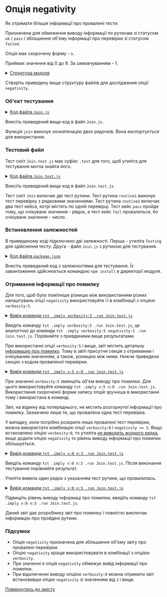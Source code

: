 # Опція negativity

Як отримати більше інформації про провалені тести.

Призначена для обмеження виводу інформації по рутинам зі статусом `ok` / `pass` і збільшення об'єму інформації про перевірки зі статусом `failed`.

Опція має скорочену форму - `n`.

Приймає значення від 0 до 9. За замовчуванням - 1.

<details>
  <summary><u>Структура модуля</u></summary>

```
negativity
        ├── Join.js
        ├── Join.test.js    
        └── package.json
```

</details>

Створіть приведену вище структуру файлів для дослідження опції `negativity`.

### Об'єкт тестування

<details>
    <summary><u>Код файла <code>Join.js</code></u></summary>

```js    
module.exports.join = function( a, b )
{
  return String( a ) + String( b );
}
```

</details>

Внесіть приведений вище код в файл `Join.js`.

Функція `join` виконує конкатенацію двох рядочків. Вона експортується для використання.

### Тестовий файл

Тест сюіт `Join.test.js` має суфікс `.test` для того, щоб утиліта для тестування могла знайти його.

<details>
    <summary><u>Код файла <code>Join.test.js</code></u></summary>

```js
let _ = require( 'wTesting' );
let Join = require( './Join.js' );

//

function routine1( test )
{
  test.identical( Join.join( 'Hello ', 'world!' ), 'Hello world!' );
}

//

function routine2( test )
{

  test.case = 'pass';
  test.identical( Join.join( 1, 3 ), '13' );

  test.case = 'fail';
  test.identical( Join.join( 1, 3 ), 13 );

}

//

var Self =
{
  name : 'Join',
  tests :
  {
    routine1,
    routine2,
  }
}

//

Self = wTestSuite( Self );
if( typeof module !== 'undefined' && !module.parent )
wTester.test( Self.name );
```

</details>

Внесіть приведений вище код в файл `Join.test.js`.

Тест сюіт `Join` включає дві тест рутини. Тест рутина `routine1` виконує тест перевірку з рядковими значеннями. Тест рутина `routine2` включає два тест кейса, котрі містять по одній перевірці. Тест кейс `pass` пройде тому, що очікуване значення - рядок, а тест кейс `fail` провалиться, бо очікуване значення - число.

### Встановлення залежностей

В приведеному коді підключено дві залежності. Перша - утиліта `Testing` для здійснення тесту. Друга - файл `Join.js` з рутиною для тестування.

<details>
    <summary><u>Код файла <code>package.json</code></u></summary>

```json    
{
  "dependencies": {
    "wTesting": ""
  }
}
```

</details>

Внесіть приведений код з залежностями для тестування. Їх завантаження здійснюється командою `npm install` в директорії модуля.

### Отримання інформації про помилку

Для того, щоб було помітніше різницю між використанням різних налаштувань опції `negativity` використовуйте її в комбінації з опцією `verbosity:5`.

<details>
  <summary><u>Вивід команди <code>tst .imply verbosity:5 .run Join.test.js</code></u></summary>

```
[user@user ~]$
Includes tests from : /.../negativity

Tester Settings :
{
  scenario : test,
  sanitareTime : 2000,
  fails : null,
  beeping : true,
  coloring : 1,
  timing : 1,
  rapidity : 3,
  routine : null,
  negativity : null,
  routineTimeOut : null,
  concurrent : null,
  verbosity : 5,
  silencing : null,
  shoulding : null,
  accuracy : null
}

  Launching several ( 1 ) test suites ..
  /.../negativity/Join.test.js:38 - enabled
  1 test suite

    Running test suite ( Join ) ..
    at  /.../negativity/Join.test.js:38

      Running test routine ( routine1 ) ..
        Test check ( Join / routine1 /  # 1 ) ... ok
      Passed test routine ( Join / routine1 ) in 0.067s
      Running test routine ( routine2 ) ..
        Test check ( Join / routine2 / pass # 1 ) ... ok

        - got :
          '13'
        - expected :
          13
        - difference :
          *

        /.../negativity/Join.test.js:20
            16 :   test.case = 'pass';
            17 :   test.identical( Join.join( 1, 3 ), '13' );
            18 :
            19 :   test.case = 'fail';
            20 :   test.identical( Join.join( 1, 3 ), 13 );  
        Test check ( Join / routine2 / fail # 2 ) ... failed

      Failed test routine ( Join / routine2 ) in 0.106s

    Passed test checks 2 / 3
    Passed test cases 1 / 2
    Passed test routines 1 / 2
    Test suite ( Join ) ... in 0.260s ... failed



  ExitCode : -1
  Passed test checks 2 / 3
  Passed test cases 1 / 2
  Passed test routines 1 / 2
  Passed test suites 0 / 1
  Testing ... in 0.335s ... failed
```

</details>

Введіть команду `tst .imply verbosity:5 .run Join.test.js`, це аналогічно до команди `tst .imply verbosity:5 negativity:1 .run Join.test.js`. Порівняйте з привденими вище результатами.

При використанні опції `verbosity:5` і вище, звіт містить детальну [інформацію про помилку](Verbosity.md#елементи-звіту-що-виводятся-при-зміні-вербальності). Тому в звіті присутня секція з отриманим і очікуваним значенням, а також, різницею між ними. Нижче приведена секцію з кодом проваленої перевірки.

<details>
  <summary><u>Вивід команди <code>tst .imply v:5 n:0 .run Join.test.js</code></u></summary>

```
[user@user ~]$ tst .imply v:5 n:0 .run Join.test.js
Includes tests from : /.../negativity

Tester Settings :
{
  scenario : test,
  sanitareTime : 2000,
  fails : null,
  beeping : true,
  coloring : 1,
  timing : 1,
  rapidity : 3,
  routine : null,
  negativity : null,
  routineTimeOut : null,
  concurrent : null,
  verbosity : 5,
  silencing : null,
  shoulding : null,
  accuracy : null
}

  Launching several ( 1 ) test suites ..
  /.../negativity/Join.test.js:38 - enabled
  1 test suite

    Running test suite ( Join ) ..
    at  /.../negativity/Join.test.js:38

      Running test routine ( routine1 ) ..
        Test check ( Join / routine1 /  # 1 ) ... ok
      Passed test routine ( Join / routine1 ) in 0.067s
      Running test routine ( routine2 ) ..
        Test check ( Join / routine2 / pass # 1 ) ... ok
        Test check ( Join / routine2 / fail # 2 ) ... failed
      Failed test routine ( Join / routine2 ) in 0.106s

    Passed test checks 2 / 3
    Passed test cases 1 / 2
    Passed test routines 1 / 2
    Test suite ( Join ) ... in 0.260s ... failed



  ExitCode : -1
  Passed test checks 2 / 3
  Passed test cases 1 / 2
  Passed test routines 1 / 2
  Passed test suites 0 / 1
  Testing ... in 0.322s ... failed
```

</details>

При значенні `verbosity:5` зменшіть об'єм виводу про помилки. Для цього використовуйте команду `tst .imply v:5 n:0 .run Join.test.js`. Використання скороченої форми запису опцій зручніша в використанні тому і використанa в команді.

Звіт, на відміну від попереднього, не містить розгорнутої інформації про помилку. Зазначено лише те, що провалена одна тест перевірка.

У випадку, коли потрібно розкрити лише провалені тест перевірки, можна використати комбінацію опції `verbosity:0` i `negativity >= 3`. Якщо встановлено опцію `verbosity:0`, то утиліта [не виводить жодного рядка](Verbosity.md#елементи-звіту-що-виводятся-при-зміні-вербальності), якщо додати опцію `negativity` то рівень виводу інформації про помилки збільшується.

<details>
  <summary><u>Вивід команди <code>tst .imply v:0 n:3 .run Join.test.js</code></u></summary>

```
[user@user ~]$ tst .imply v:0 n:3 .run Join.test.js

Failed test routine ( Join / routine2 ) in 0.051s
```

</details>

Введіть команду `tst .imply v:0 n:3 .run Join.test.js`. Після виконання тестування порівняйте результат.

Утиліта вивела один рядок з указанням тест рутини, що провалилась.

<details>
  <summary><u>Вивід команди <code>tst .imply v:0 n:5 .run Join.test.js</code></u></summary>

```
[user@user ~]$ tst .imply v:0 n:5 .run Join.test.js

        - got :
          '13'
        - expected :
          13
        - difference :
          *

        /.../negativity/Join.test.js:20
            16 :   test.case = 'pass';
            17 :   test.identical( Join.join( 1, 3 ), '13' );
            18 :
            19 :   test.case = 'fail';
            20 :   test.identical( Join.join( 1, 3 ), 13 );  
        Test check ( Join / routine2 / fail # 2 ) ... failed

      Failed test routine ( Join / routine2 ) in 0.100s
```

</details>

Підвищіть рівень виводу інформаці про помилки, введіть команду `tst .imply v:0 n:5 .run Join.test.js`.

Даний звіт дає розробнику звіт про помилку і повністю виключає інформацію про пройдені рутини.

### Підсумок

- Опція `negativity` призначена для збільшення об'єму звіту про провалені перевірки.
- Опцію `negativity` краще використовувати в комбінації з опцією `verbosity`.
- При значенні `0` опція `negativity` обмежує вивід інформації про помилки.
- При відключенні виводу опцією `verbosity:0` можна отримати звіт встановивши опцію `negativity` зі значенням від `3` і вище.

[Повернутись до змісту](../README.md#tutorials)
